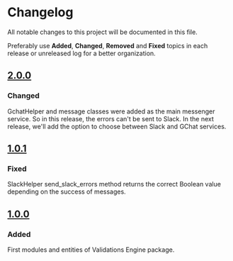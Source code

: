 # Changelog
All notable changes to this project will be documented in this file.

Preferably use **Added**, **Changed**, **Removed** and **Fixed** topics in each release or unreleased log for a better organization.

## [2.0.0](https://github.com/quintoandar/validations-engine/releases/tag/2.0.0)
### Changed
GchatHelper and message classes were added as the main messenger service. So in this release, the errors can't be sent to Slack. In the next release, we'll add the option to choose between Slack and GChat services.
## [1.0.1](https://github.com/quintoandar/validations-engine/releases/tag/1.0.1)
### Fixed
SlackHelper send_slack_errors method returns the correct Boolean value depending on the success of messages.
## [1.0.0](https://github.com/quintoandar/validations-engine/releases/tag/1.0.0)
### Added
First modules and entities of Validations Engine package.
